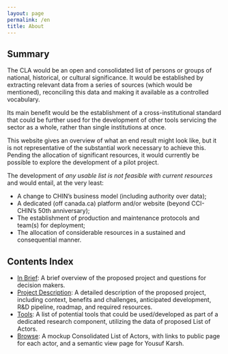 ```yaml
---
layout: page
permalink: /en
title: About
---
```


## Summary

The CLA would be an open and consolidated list of persons or groups of national, historical, or cultural significance. It would be established by extracting relevant data from a series of sources (which would be mentioned), reconciling this data and making it available as a controlled vocabulary.

Its main benefit would be the establishment of a cross-institutional standard that could be further used for the development of other tools servicing the sector as a whole, rather than single institutions at once. 

This website gives an overview of what an end result might look like, but it is not representative of the substantial work necessary to achieve this. Pending the allocation of significant resources, it would currently be possible to explore the development of a pilot project.

The development of *any usable list is not feasible with current resources* and would entail, at the very least:

* A change to CHIN’s business model (including authority over data);
* A dedicated (off canada.ca) platform and/or website (beyond CCI-CHIN’s 50th anniversary);
* The establishment of production and maintenance protocols and team(s) for deployment; 
* The allocation of considerable resources in a sustained and consequential manner.

## Contents Index

- [In Brief](/consolidated_list_of_actors/en/in-brief): A brief overview of the proposed project and questions for decision makers.
- [Project Description](/consolidated_list_of_actors/en/project-description): A detailed description of the proposed project, including context, benefits and challenges, anticipated development, R&D pipeline, roadmap, and required resources.
- [Tools](/consolidated_list_of_actors/en/tools): A list of potential tools that could be used/developed as part of a dedicated research component, utilizing the data of proposed List of Actors.
- [Browse](/consolidated_list_of_actors/en/browse): A mockup Consolidated List of Actors, with links to public page for each actor, and a semantic view page for Yousuf Karsh.